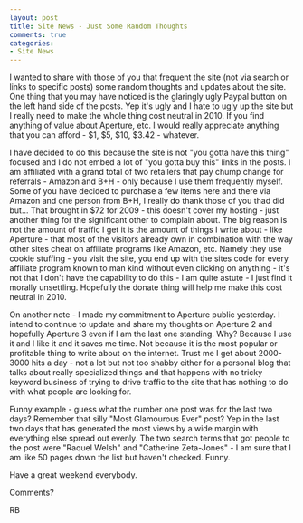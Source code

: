 ```yaml
---
layout: post
title: Site News - Just Some Random Thoughts
comments: true
categories:
- Site News
---
```

I wanted to share with those of you that frequent the site (not via search or links to specific posts) some random thoughts and updates about the site. One thing that you may have noticed is the glaringly ugly Paypal button on the left hand side of the posts. Yep it's ugly and I hate to ugly up the site but I really need to make the whole thing cost neutral in 2010. If you find anything of value about Aperture, etc. I would really appreciate anything that you can afford - $1, $5, $10, $3.42 - whatever.

I have decided to do this because the site is not "you gotta have this thing" focused and I do not embed a lot of "you gotta buy this" links in the posts. I am affiliated with a grand total of two retailers that pay chump change for referrals - Amazon and B+H - only because I use them frequently myself. Some of you have decided to purchase a few items here and there via Amazon and one person from B+H, I really do thank those of you thad did but... That brought in $72 for 2009 - this doesn't cover my hosting - just another thing for the significant other to complain about. The big reason is not the amount of traffic I get it is the amount of things I write about - like Aperture - that most of the visitors already own in combination with the way other sites cheat on affiliate programs like Amazon, etc. Namely they use cookie stuffing - you visit the site, you end up with the sites code for every affiliate program known to man kind without even clicking on anything - it's not that I don't have the capability to do this - I am quite astute - I just find it morally unsettling. Hopefully the donate thing will help me make this cost neutral in 2010.

On another note - I made my commitment to Aperture public yesterday. I intend to continue to update and share my thoughts on Aperture 2 and hopefully Aperture 3 even if I am the last one standing. Why? Because I use it and I like it and it saves me time. Not because it is the most popular or profitable thing to write about on the internet. Trust me I get about 2000-3000 hits a day - not a lot but not too shabby either for a personal blog that talks about really specialized things and that happens with no tricky keyword business of trying to drive traffic to the site that has nothing to do with what people are looking for.

Funny example - guess what the number one post was for the last two days? Remember that silly "Most Glamourous Ever" post? Yep in the last two days that has generated the most views by a wide margin with everything else spread out evenly. The two search terms that got people to the post were "Raquel Welsh" and "Catherine Zeta-Jones" - I am sure that I am like 50 pages down the list but haven't checked. Funny.

Have a great weekend everybody.

Comments?

RB